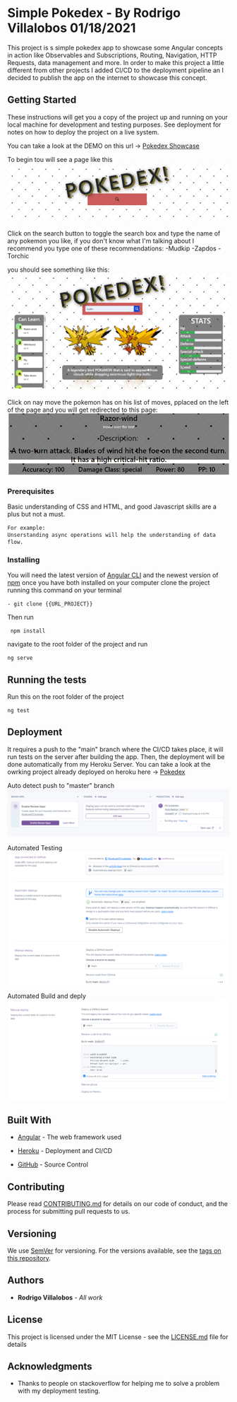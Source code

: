 # Simple Pokedex - By Rodrigo Villalobos 01/18/2021

This project is s simple pokedex app to showcase some Angular concepts in action like Observables and Subscriptions, Routing, Navigation, HTTP Requests, data management and more.
In order to make this project a little different from other projects I added CI/CD to the deployment pipeline an I decided to publish the app on the internet to showcase this concept.

## Getting Started

These instructions will get you a copy of the project up and running on your local machine for development and testing purposes. See deployment for notes on how to deploy the project on a live system.


You can take a look at the DEMO on this url -> [Pokedex Showcase](https://rlst-pokedex.herokuapp.com/)

To begin tou will see a page like this ![Pokedex_main working](/images/empty_app.PNG)

Click on the search button to toggle the search box and type the name of any pokemon you like, if you don't know what I'm talking about I recommend you type one of these recommendations:
-Mudkip
-Zapdos
-Torchic

you should see something like this: ![Pokedex_main](/images/main_app_working.PNG)

Click on nay move the pokemon has on his list of moves, pplaced on the left of the page and you will get redirected to this page:
![Pokedex_move info](/images/move_info_page.PNG)


### Prerequisites
Basic understanding of CSS and HTML, and good Javascript skills are a plus but not a must.

```
For example:
Unserstanding async operations will help the understanding of data flow.
```

### Installing

You will need the latest version of [Angular CLI](https://cli.angular.io/) and the newest version of [npm](https://nodejs.org/en/)
once you have both installed on your computer clone the project running this command on your terminal

```
- git clone {{URL_PROJECT}}
```

Then run 
```
 npm install
```

navigate to the root folder of the project and run
```
ng serve
```

## Running the tests
Run this on the root folder of the project

```
ng test
```

## Deployment

It requires a push to the "main" branch where the CI/CD takes place, it will run tests on the server after building the app. Then, the deployment will be done automatically from my Heroku Server.
You can take a look at the owrking project already deployed on heroku here -> [Pokedex](https://rlst-pokedex.herokuapp.com/)

Auto detect push to "master" branch
![Auto Detect push](/images/auto-deployment.PNG)

Automated Testing
![Automated testing before deployment](/images/auto-deployment-2.png)

Automated Build and deply
![Pokedex_move info](/images/auto-deployment-3.png)

## Built With

* [Angular](https://angular.io/) - The web framework used
* [Heroku](heroku.com) - Deployment and CI/CD

* [GitHub](github.com) - Source Control


## Contributing

Please read [CONTRIBUTING.md](https://gist.github.com/PurpleBooth/b24679402957c63ec426) for details on our code of conduct, and the process for submitting pull requests to us.

## Versioning

We use [SemVer](http://semver.org/) for versioning. For the versions available, see the [tags on this repository](https://github.com/your/project/tags). 

## Authors

* **Rodrigo Villalobos** - *All work*

## License

This project is licensed under the MIT License - see the [LICENSE.md](LICENSE.md) file for details

## Acknowledgments

* Thanks to people on stackoverflow for helping me to solve a problem with my deployment testing.
